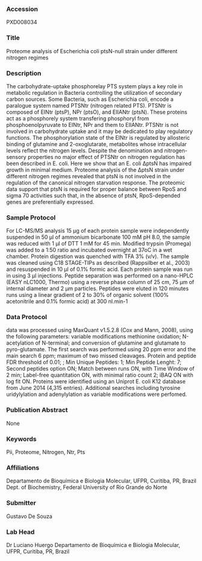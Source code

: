 ### Accession
PXD008034

### Title
Proteome analysis of Escherichia coli ptsN-null strain under different nitrogen regimes

### Description
The carbohydrate-uptake phosphorelay PTS system plays a key role in metabolic regulation in Bacteria controlling the utilization of secondary carbon sources. Some Bacteria, such as Escherichia coli, encode a paralogue system named PTSNtr (nitrogen related PTS). PTSNtr is composed of EINtr (ptsP), NPr (ptsO), and EIIANtr (ptsN). These proteins act as a phosphorely system transfering phosphoryl from phosphoenolpyruvate to EINtr, NPr and them to EIIANtr. PTSNtr is not involved in carbohydrate uptake and it may be dedicated to play regulatory functions. The phosphorylation state of the EINtr is regulated by allosteric binding of glutamine and 2-oxoglutarate, metabolites whose intracellular levels reflect the nitrogen levels. Despite the denomination and nitrogen-sensory properties no major effect of PTSNtr on nitrogen regulation has been described in E. coli. Here we show that an E. coli ∆ptsN has impaired growth in minimal medium. Proteome analysis of the ∆ptsN strain under different nitrogen regimes revealed that ptsN is not involved in the regulation of the canonical nitrogen starvation response. The proteomic data support that ptsN is required for proper balance between RpoS and sigma 70 activities such that, in the absence of ptsN, RpoS-depended genes are preferentially expressed.

### Sample Protocol
For LC-MS/MS analysis 15 µg of each protein sample were independently suspended in 50 µl of ammonium bicarbonate 100 mM pH 8.0, the sample was reduced with 1 µl of DTT 1 mM for 45 min. Modified trypsin (Promega) was added to a 1:50 ratio and incubated overnight at 37oC in a wet chamber. Protein digestion was quenched with TFA 3% (v/v). The sample was cleaned using C18 STAGE-TIPs as described (Rappsilber et al., 2003) and resuspended in 10 µl of 0.1% formic acid.  Each protein sample was run in using 3 µl injections. Peptide separation was performed on a nano-HPLC (EASY nLC1000, Thermo) using a reverse phase column of 25 cm, 75 µm of internal diameter and 2 µm particles. Peptides were eluted in 120 minutes runs using a linear gradient of 2 to 30% of organic solvent (100% acetonitrile and 0.1% formic acid) at 300 nl.min-1

### Data Protocol
data was processed using MaxQuant v1.5.2.8 (Cox and Mann, 2008), using the following parameters: variable modifications methionine oxidation; N-acetylation of N-terminal; and conversion of glutamine and glutamate to pyro-glutamate. The first search was performed using 20 ppm error and the main search 6 ppm; maximum of two missed cleavages. Protein and peptide FDR threshold of 0.01; ; Min Unique Peptides: 1; Min Peptide Lenght: 7; Second peptides option ON; Match between runs ON, with Time Window of 2 min; Label-free quantitation ON, with minimal ratio count 2; iBAQ ON with log fit ON. Proteins were identified using an Uniprot E. coli K12 database from June 2014 (4,315 entries). Additional searches including tyrosine uridylylation and adenylylation as variable modifications were perfomed.

### Publication Abstract
None

### Keywords
Pii, Proteome, Nitrogen, Ntr, Pts

### Affiliations
Departamento de Bioquímica e Biologia Molecular, UFPR, Curitiba, PR, Brazil
Dept. of Biochemistry, Federal University of Rio Grande do Norte

### Submitter
Gustavo De Souza

### Lab Head
Dr Luciano Huergo
Departamento de Bioquímica e Biologia Molecular, UFPR, Curitiba, PR, Brazil


